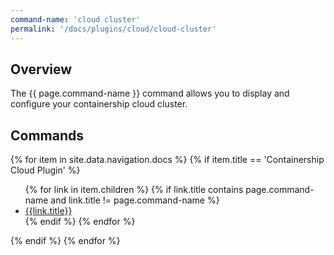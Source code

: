 ```yaml
---
command-name: 'cloud cluster'
permalink: '/docs/plugins/cloud/cloud-cluster'
---
```


<h2> Overview </h2>

<p>
The {{ page.command-name }} command allows you to display and configure your containership cloud cluster.
</p>

<h2> Commands </h2>

<p>
{% for item in site.data.navigation.docs %}
    {% if item.title == 'Containership Cloud Plugin' %}
        <ul>
        {% for link in item.children %}
            {% if link.title contains page.command-name and link.title != page.command-name %}
                <li><a href="{{link.url}}">{{link.title}}</a></li>
            {% endif %}
        {% endfor %}
        </ul>
    {% endif %}
{% endfor %}
</p>
